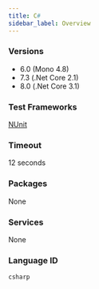 ```yaml
---
title: C#
sidebar_label: Overview
---
```



### Versions

- 6.0 (Mono 4.8)
- 7.3 (.Net Core 2.1)
- 8.0 (.Net Core 3.1)

### Test Frameworks

[NUnit](http://www.nunit.org/)

### Timeout
12 seconds

### Packages
None

### Services
None

### Language ID

`csharp`
